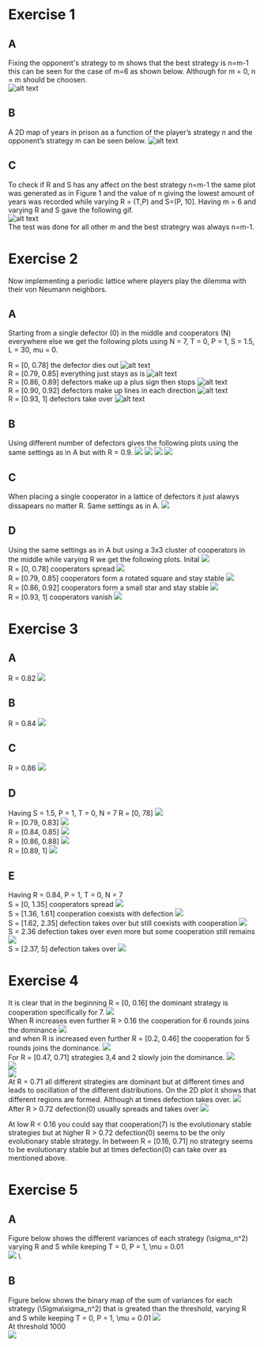 # Exercise 1
## A
Fixing the opponent's strategy to m shows that the best strategy is n=m-1 this can be seen for the case of m=6 as shown below. Although for m = 0, n = m should be choosen.\
![alt text](https://github.com/mattias-wiberg/FIM750-Simulation-of-complex-systems/blob/main/Excercise%2013/1/a.png?raw=true)
## B
A 2D map of years in prison as a function of the player’s strategy n and the opponent’s strategy m can be seen below.
![alt text](https://github.com/mattias-wiberg/FIM750-Simulation-of-complex-systems/blob/main/Excercise%2013/1/b.png?raw=true)
## C
To check if R and S has any affect on the best strategy n=m-1 the same plot was generated as in Figure 1 and the value of n giving the lowest amount of years was recorded while varying R = (T,P) and S=(P, 10]. Having m = 6 and varying R and S gave the following gif.\
![alt text](https://github.com/mattias-wiberg/FIM750-Simulation-of-complex-systems/blob/main/Excercise%2013/1/c.gif?raw=true) \
The test was done for all other m and the best strategry was always n=m-1.
# Exercise 2
Now implementing a periodic lattice where players play the dilemma with their von Neumann neighbors.
## A
Starting from a single defector (0) in the middle and cooperators (N) everywhere else we get the following plots using N = 7, T = 0, P = 1, S = 1.5, L = 30, mu = 0.

R = [0, 0.78] the defector dies out
![alt text](https://github.com/mattias-wiberg/FIM750-Simulation-of-complex-systems/blob/main/Excercise%2013/2/a/t_2_r_0.png?raw=true) \
R = [0.79, 0.85] everything just stays as is
![alt text](https://github.com/mattias-wiberg/FIM750-Simulation-of-complex-systems/blob/main/Excercise%2013/2/a/t_1_r_0.79.png?raw=true) \
R = [0.86, 0.89] defectors make up a plus sign then stops
![alt text](https://github.com/mattias-wiberg/FIM750-Simulation-of-complex-systems/blob/main/Excercise%2013/2/a/t_2_r_0.86.png?raw=true) \
R = [0.90, 0.92] defectors make up lines in each direction
![alt text](https://github.com/mattias-wiberg/FIM750-Simulation-of-complex-systems/blob/main/Excercise%2013/2/a/t_17_r_0.9.png?raw=true) \
R = [0.93, 1] defectors take over
![alt text](https://github.com/mattias-wiberg/FIM750-Simulation-of-complex-systems/blob/main/Excercise%2013/2/a/t_31_r_1.png?raw=true)
## B
Using different number of defectors gives the following plots using the same settings as in A but with R = 0.9.
![](https://github.com/mattias-wiberg/FIM750-Simulation-of-complex-systems/blob/main/Excercise%2013/2/b/init2/t_20_r_0.9.png?raw=true)
![](https://github.com/mattias-wiberg/FIM750-Simulation-of-complex-systems/blob/main/Excercise%2013/2/b/init3/t_17_r_0.9.png?raw=true)
![](https://github.com/mattias-wiberg/FIM750-Simulation-of-complex-systems/blob/main/Excercise%2013/2/b/init4/t_14_r_0.9.png?raw=true)
![](https://github.com/mattias-wiberg/FIM750-Simulation-of-complex-systems/blob/main/Excercise%2013/2/b/init5/t_17_r_0.9.png?raw=true)
## C
When placing a single cooperator in a lattice of defectors it just alawys dissapears no matter R. Same settings as in A.
![](https://github.com/mattias-wiberg/FIM750-Simulation-of-complex-systems/blob/main/Excercise%2013/2/c/t_2_r_0.2.png?raw=true)
## D
Using the same settings as in A but using a 3x3 cluster of cooperators in the middle while varying R we get the following plots.
Inital
![](https://github.com/mattias-wiberg/FIM750-Simulation-of-complex-systems/blob/main/Excercise%2013/2/d/t_0_r_0.png?raw=true) \
R = [0, 0.78] cooperators spread
![](https://github.com/mattias-wiberg/FIM750-Simulation-of-complex-systems/blob/main/Excercise%2013/2/d/t_29_r_0.78.png?raw=true) \
R = [0.79, 0.85] cooperators form a rotated square and stay stable
![](https://github.com/mattias-wiberg/FIM750-Simulation-of-complex-systems/blob/main/Excercise%2013/2/d/t_20_r_0.79.png?raw=true) \
R = [0.86, 0.92] cooperators form a small star and stay stable
![](https://github.com/mattias-wiberg/FIM750-Simulation-of-complex-systems/blob/main/Excercise%2013/2/d/t_2_r_0.86.png?raw=true) \
R = [0.93, 1] cooperators vanish
![](https://github.com/mattias-wiberg/FIM750-Simulation-of-complex-systems/blob/main/Excercise%2013/2/d/t_4_r_0.93.png?raw=true)
# Exercise 3
## A
R = 0.82
![](https://github.com/mattias-wiberg/FIM750-Simulation-of-complex-systems/blob/main/Excercise%2013/3/a.png?raw=true)
## B
R = 0.84
![](https://github.com/mattias-wiberg/FIM750-Simulation-of-complex-systems/blob/main/Excercise%2013/3/b.png?raw=true)
## C
R = 0.86
![](https://github.com/mattias-wiberg/FIM750-Simulation-of-complex-systems/blob/main/Excercise%2013/3/c.png?raw=true)
## D
Having S = 1.5, P = 1, T = 0, N = 7
R = [0, 78]
![](https://github.com/mattias-wiberg/FIM750-Simulation-of-complex-systems/blob/main/Excercise%2013/3/d/t_100_r_0.78.png?raw=true) \
R = [0.79, 0.83]
![](https://github.com/mattias-wiberg/FIM750-Simulation-of-complex-systems/blob/main/Excercise%2013/3/d/t_100_r_0.83.png?raw=true) \
R = [0.84, 0.85]
![](https://github.com/mattias-wiberg/FIM750-Simulation-of-complex-systems/blob/main/Excercise%2013/3/d/t_100_r_0.84.png?raw=true) \
R = [0.86, 0.88]
![](https://github.com/mattias-wiberg/FIM750-Simulation-of-complex-systems/blob/main/Excercise%2013/3/d/t_100_r_0.88.png?raw=true) \
R = [0.89, 1]
![](https://github.com/mattias-wiberg/FIM750-Simulation-of-complex-systems/blob/main/Excercise%2013/3/d/t_100_r_1.png?raw=true)
## E
Having R = 0.84, P = 1, T = 0, N = 7 \
S = [0, 1.35] cooperators spread
![](https://github.com/mattias-wiberg/FIM750-Simulation-of-complex-systems/blob/main/Excercise%2013/3/e/t_100_r_0.84_s_1.35.png?raw=true) \
S = [1.36, 1.61] cooperation coexists with defection
![](https://github.com/mattias-wiberg/FIM750-Simulation-of-complex-systems/blob/main/Excercise%2013/3/e/t_100_r_0.84_s_1.61.png?raw=true) \
S = [1.62, 2.35] defection takes over but still coexists with cooperation
![](https://github.com/mattias-wiberg/FIM750-Simulation-of-complex-systems/blob/main/Excercise%2013/3/e/t_100_r_0.84_s_2.35.png?raw=true) \
S = 2.36 defection takes over even more but some cooperation still remains
![](https://github.com/mattias-wiberg/FIM750-Simulation-of-complex-systems/blob/main/Excercise%2013/3/e/t_100_r_0.84_s_2.36.png?raw=true) \
S = [2.37, 5] defection takes over
![](https://github.com/mattias-wiberg/FIM750-Simulation-of-complex-systems/blob/main/Excercise%2013/3/e/t_100_r_0.84_s_5.png?raw=true)
# Exercise 4
It is clear that in the beginning R = [0, 0.16] the dominant strategy is cooperation specifically for 7.
![](https://github.com/mattias-wiberg/FIM750-Simulation-of-complex-systems/blob/main/Excercise%2013/4/t_100_r_0.16_s_1.5.png?raw=true) \
When R increases even further R > 0.16 the cooperation for 6 rounds joins the dominance
![](https://github.com/mattias-wiberg/FIM750-Simulation-of-complex-systems/blob/main/Excercise%2013/4/t_100_r_0.21_s_1.5.png?raw=true) \
and when R is increased even further R = [0.2, 0.46] the cooperation for 5 rounds joins the dominance.
![](https://github.com/mattias-wiberg/FIM750-Simulation-of-complex-systems/blob/main/Excercise%2013/4/t_100_r_0.36_s_1.5.png?raw=true) \
For R = [0.47, 0.71] strategies 3,4 and 2 slowly join the dominance.
![](https://github.com/mattias-wiberg/FIM750-Simulation-of-complex-systems/blob/main/Excercise%2013/4/t_100_r_0.51_s_1.5.png?raw=true) \
![](https://github.com/mattias-wiberg/FIM750-Simulation-of-complex-systems/blob/main/Excercise%2013/4/t_100_r_0.56_s_1.5.png?raw=true) \
![](https://github.com/mattias-wiberg/FIM750-Simulation-of-complex-systems/blob/main/Excercise%2013/4/t_100_r_0.61_s_1.5.png?raw=true) \
At R = 0.71 all different strategies are dominant but at different times and leads to oscillation of the different distributions. On the 2D plot it shows that different regions are formed. Although at times defection takes over.
![](https://github.com/mattias-wiberg/FIM750-Simulation-of-complex-systems/blob/main/Excercise%2013/4/t_100_r_0.71_s_1.5.png?raw=true) \
After R > 0.72 defection(0) usually spreads and takes over
![](https://github.com/mattias-wiberg/FIM750-Simulation-of-complex-systems/blob/main/Excercise%2013/4/t_100_r_0.81_s_1.5.png?raw=true)

At low R < 0.16 you could say that cooperation(7) is the evolutionary stable strategies but at higher R > 0.72 defection(0) seems to be the only evolutionary stable strategy. In between R = [0.16, 0.71] no strategry seems to be evolutionary stable but at times defection(0) can take over as mentioned above.
# Exercise 5
## A 
Figure below shows the different variances of each strategy (\sigma_n^2) varying R and S while keeping T = 0, P = 1, \mu = 0.01 \
![](https://github.com/mattias-wiberg/FIM750-Simulation-of-complex-systems/blob/main/Excercise%2013/5/strats_vars.png?raw=true) \
## B
Figure below shows the binary map of the sum of variances for each strategy (\Sigma\sigma_n^2) that is greated than the threshold, varying R and S while keeping T = 0, P = 1, \mu = 0.01
![](https://github.com/mattias-wiberg/FIM750-Simulation-of-complex-systems/blob/main/Excercise%2013/5/strats_vars_bin_500.png?raw=true) \
At threshold 1000 \
![](https://github.com/mattias-wiberg/FIM750-Simulation-of-complex-systems/blob/main/Excercise%2013/5/strats_vars_bin_1000.png?raw=true)
